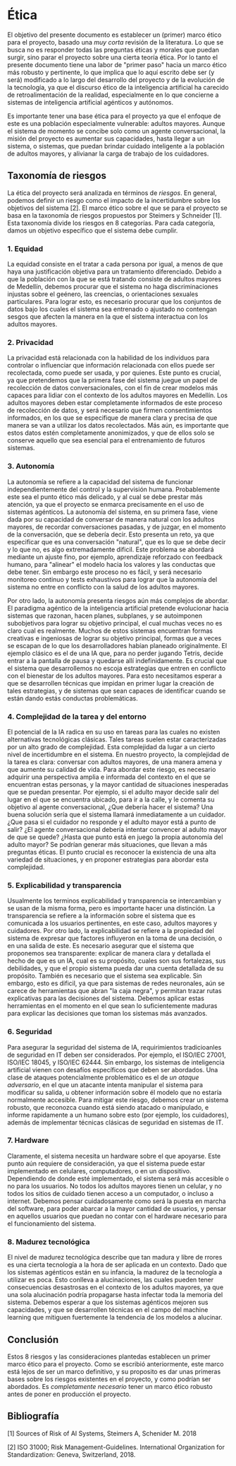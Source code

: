 # Ética


El objetivo del presente documento es establecer un (primer) marco ético para el proyecto, basado una *muy corta* revisión de la literatura. Lo que se busca no es responder todas las preguntas éticas y morales que puedan surgir, sino parar el proyecto sobre una cierta teoría ética. Por lo tanto el presente documento tiene una labor de "primer paso" hacia un marco ético más robusto y pertinente, lo que implica que lo aquí escrito debe ser (y será) modificado a lo largo del desarrollo del proyecto y de la evolución de la tecnología, ya que el discurso ético de la inteligencia artificial ha carecido de retroalimentación de la realidad, especialmente en lo que concierne a sistemas de inteligencia artificial agénticos y autónomos. 

Es importante tener una base ética para el proyecto ya que el enfoque de este es una población especialmente vulnerable: adultos mayores. Aunque el sistema de momento se concibe solo como un agente conversacional, la misión del proyecto es aumentar sus capacidades, hasta llegar a un sistema, o sistemas, que puedan brindar cuidado inteligente a la población de adultos mayores, y alivianar la carga de trabajo de los cuidadores. 

## Taxonomía de riesgos

La ética del proyecto será analizada en términos de _riesgos_. En general, podemos definir un riesgo como el impacto de la incertidumbre sobre los objetivos del sistema [2]. El marco ético sobre el que se para el proyecto se basa en la taxonomía de riesgos propuestos por Steimers y Schneider [1]. Esta taxonomía divide los riesgos en 8 categorías. Para cada categoría, damos un objetivo específico que el sistema debe cumplir.

### 1. Equidad

La equidad consiste en el tratar a cada persona por igual, a menos de que haya una justificación objetiva para un tratamiento diferenciado. Debido a que la población con la que se está tratando consiste de adultos mayores de Medellín, debemos procurar que el sistema no haga discriminaciones injustas sobre el geénero, las creencias, o orientaciones sexuales particulares. Para lograr esto, es necesario procurar que los conjuntos de datos bajo los cuales el sistema sea entrenado o ajustado no contengan sesgos que afecten la manera en la que el sistema interactua con los adultos mayores. 

### 2. Privacidad

La privacidad está relacionada con la habilidad de los individuos para controlar o influenciar que información relacionada con ellos puede ser recolectada, como puede ser usada, y por quienes. Este punto es crucial, ya que pretendemos que la primera fase del sistema juegue un papel de recolección de datos conversacionales, con el fin de crear modelos más capaces para lidiar con el contexto de los adultos mayores en Medellín. Los adultos mayores deben estar completamente informados de este proceso de recolección de datos, y será necesario que firmen consentimientos informados, en los que se especifique de manera clara y precisa de que manera se van a utilizar los datos recolectados. Más aún, es importante que estos datos estén completamente anonimizados, y que de ellos solo se conserve aquello que sea esencial para el entrenamiento de futuros sistemas. 

### 3. Autonomía

La autonomía se refiere a la capacidad del sistema de funcionar independientemente del control y la supervisión humana. Probablemente este sea el punto ético más delicado, y al cual se debe prestar más atención, ya que el proyecto se enmarca precisamente en el uso de sistemas agénticos. La autonomía del sistema, en su primera fase, viene dada por su capacidad de conversar de manera natural con los adultos mayores, de recordar conversaciones pasadas, y de juzgar, en el momento de la conversación, que se debería decir. Esto presenta un reto, ya que especificar que es una conversación "natural", que es lo que se debe decir y lo que no, es algo extremadamente dificil. Este problema se abordará mediante un ajuste fino, por ejemplo, aprendizaje reforzado con feedback humano, para "alinear" el modelo hacia los valores y las conductas que debe tener. Sin embargo este proceso no es fácil, y será necesario monitoreo continuo y tests exhaustivos para lograr que la autonomía del sistema no entre en conflicto con la salud de los adultos mayores. 

Por otro lado, la autonomía presenta riesgos aún más complejos de abordar. El paradigma agéntico de la inteligencia artificial pretende evolucionar hacia sistemas que razonan, hacen planes, subplanes, y se autoimponen subobjetivos para lograr su objetivo principal, el cual muchas veces no es claro cual es realmente. Muchos de estos sistemas encuentran formas creativas e ingeniosas de lograr su objetivo principal, formas que a veces se escapan de lo que los desarrolladores habían planeado originalmente. El ejemplo clásico es el de una IA que, para no perder jugando Tetris, decide entrar a la pantalla de pausa y quedarse allí indefinidamente. Es crucial que el sistema que desarrollemos no escoja estrategias que entren en conflicto con el bienestar de los adultos mayores. Para esto necesitamos esperar a que se desarrollen técnicas que impidan en primer lugar la creación de tales estrategias, y de sistemas que sean capaces de identificar cuando se están dando estás conductas problemáticas. 

### 4. Complejidad de la tarea y del entorno

El potencial de la IA radica en su uso en tareas para las cuales no existen alternativas tecnológicas clásicas. Tales tareas suelen estar caracterizadas por un alto grado de complejidad. Esta complejidad da lugar a un cierto nivel de incertidumbre en el sistema. En nuestro proyecto, la complejidad de la tarea es clara: conversar con adultos mayores, de una manera amena y que aumente su calidad de vida. Para abordar este riesgo, es necesario adquirir una perspectiva amplia e informada del contexto en el que se encuentran estas personas, y la mayor cantidad de situaciones inesperadas que se puedan presentar. Por ejemplo, si el adulto mayor decide salir del lugar en el que se encuentra ubicado, para ir a la calle, y le comenta su objetivo al agente conversacional, ¿Que debería hacer el sistema? Una buena solución sería que el sistema llamará inmediatamente a un cuidador. ¿Que pasa si el cuidador no responde y el adulto mayor está a punto de salir? ¿El agente conversacional debería intentar convencer al adulto mayor de que se quede? ¿Hasta que punto está en juego la propia autonomía del adulto mayor? Se podrían generar más situaciones, que llevan a más preguntas éticas. El punto crucial es reconocer la existencia de una alta variedad de situaciones, y en proponer estrategias para abordar esta complejidad. 

### 5. Explicabilidad y transparencia

Usualmente los terminos explicabilidad y transparencia se intercambian y se usan de la misma forma, pero es importante hacer una distinción.
La transparencia se refiere a la información sobre el sistema que es comunicada a los usuarios pertinentes, en este caso, adultos mayores y cuidadores. Por otro lado, la explicabilidad se refiere a la propiedad del sistema de expresar que factores influyeron en la toma de una decisión, o en una salida de este. Es necesario asegurar que el sistema que proponemos sea transparente: explicar de manera clara y detallada el hecho de que es un IA, cual es su propósito, cuales son sus fortalezas, sus debilidades, y que el propio sistema pueda dar una cuenta detallada de su propósito. También es necesario que el sistema sea explicable. Sin embargo, esto es dificil, ya que para sistemas de redes neuronales, aún se carece de herramientas que abran "la caja negra", y permitan trazar rutas explicativas para las decisiones del sistema. Debemos aplicar estas herramientas en el momento en el que sean lo suficientemente maduras para explicar las decisiones que toman los sistemas más avanzados. 


### 6. Seguridad

Para asegurar la seguridad del sistema de IA, requirimientos tradicioanles de seguridad en IT deben ser considerados. Por ejemplo, el ISO/IEC 27001, ISO/IEC 18045, y ISO/IEC 62444. Sin embargo, los sistemas de inteligencia artificial vienen con desafíos específicos que deben ser abordados. Una clase de ataques potencialmente problemático es el de *un ataque adversario*, en el que un atacante intenta manipular el sistema para modificar su salida, u obtener información sobre él modelo que no estaría normalmente accesible. Para mitigar este riesgo, debemos crear un sistema robusto, que reconozca cuando está siendo atacado o manipulado, e informe rapidamente a un humano sobre esto (por ejemplo, los cuidadores), además de implementar técnicas clásicas de seguridad en sistemas de IT. 

### 7. Hardware 

Claramente, el sistema necesita un hardware sobre el que apoyarse. Este punto aún requiere de consideración, ya que el sistema puede estar implementado en celulares, computadores, o en un dispositivo. Dependiendo de donde esté implementado, el sistema será más accesible o no para los usuarios. No todos los adultos mayores tienen un celular, y no todos los sitios de cuidado tienen acceso a un computador, o incluso a internet. Debemos pensar cuidadosamente como será la puesta en marcha del software, para poder abarcar a la mayor cantidad de usuarios, y pensar en aquellos usuarios que puedan no contar con el hardware necesario para el funcionamiento del sistema. 


### 8. Madurez tecnológica

El nivel de madurez tecnológica describe que tan madura y libre de rrores es una cierta tecnología a la hora de ser aplicada en un contexto. Dado que los sistemas agénticos están en su infancia, la madurez de la tecnología a utilizar es poca. Esto conlleva a alucinaciones, las cuales pueden tener consecuencias desastrosas en el contexto de los adultos mayores, ya que una sola alucinación podría propagarse hasta infectar toda la memoria del sistema. Debemos esperar a que los sistemas agénticos mejoren sus capacidades, y que se desarrollen técnicas en el campo del machine learning que mitiguen fuertemente la tendencia de los modelos a alucinar. 

## Conclusión

Estos 8 riesgos y las consideraciones plantedas establecen un primer marco ético para el proyecto. Como se escribió anteriormente, este marco está lejos de ser un marco definitivo, y su proposito es dar unas primeras bases sobre los riesgos existentes en el proyecto, y como podrían ser abordados. Es *completamente necesario* tener un marco ético robusto antes de poner en producción el proyecto. 

## Bibliografía

[1] Sources of Risk of AI Systems, Steimers A, Schenider M. 2018

[2] ISO 31000; Risk Management-Guidelines. International Organization for Standardization: Geneva, Switzerland, 2018.

